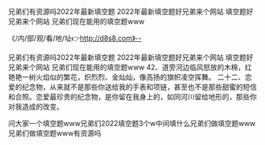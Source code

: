 兄弟们有资源吗2022年最新填空题
2022年最新填空题好兄弟来个网站
填空题好兄弟来个网站
兄弟们现在能用的填空题www


《/内/部/观/看/地/址👉http://d8s8.com》--

兄弟们有资源吗2022年最新填空题
2022年最新填空题好兄弟来个网站
填空题好兄弟来个网站
兄弟们现在能用的填空题www
	42、道旁河边临风怒放的木棉，红艳艳一树火焰似的繁花，炽烈烈、金灿灿，像高扬的旗帜凌空挥舞。
	二十二、恋爱的纪念物，从来就不是那些你送给我的手表和项链，甚至也不是那些甜蜜的短信和合照。恋爱最珍贵的纪念物，是你留在我身上的，如同河川留给地形的，那些你对我造成的改变。





问大家一个填空题www兄弟们2022填空题3个w中间填什么兄弟们做填空题www兄弟们做填空题www有资源吗
